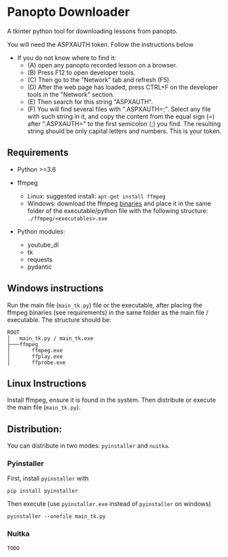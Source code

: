 # Panopto Downloader
A tkinter python tool for downloading lessons from panopto.

You will need the ASPXAUTH token. Follow the instructions below

<!-- ## Instructions
1. If the file \"panopto.ini\" does not exists in the location of the executable file, run the executable file: it will create the file with correct headers, then follow step 2.\n\n2a. Insert your token under the TOKEN attribute, after the equal (=) sign. -->

- If you do not know where to find it:
    - (A) open any panopto recorded lesson on a browser.
    - (B) Press F12 to open developer tools.
    - (C) Then go to the \"Network\" tab and refresh (F5).
    - (D) After the web page has loaded, press CTRL+F on the developer tools in the \"Network\" section.
    - (E) Then search for this string \"ASPXAUTH\".
    - (F) You will find several files with \".ASPXAUTH=<blablabla>;\". Select any file with such string in it, and copy the content from the equal sign (=) after \".ASPXAUTH=\" to the first semicolon (;) you find. The resulting string should be only capital letters and numbers. This is your token.
    <!-- - (G) Now update the \"panopto.ini\" then restart." -->

## Requirements
- Python >=3.6
- ffmpeg 
    - Linux: suggested install: `apt-get install ffmpeg`
    - Windows: download the ffmpeg [binaries](https://www.gyan.dev/ffmpeg/builds/ffmpeg-git-essentials.7z) and place it in the same folder of the executable/python file with the following structure: `./ffmpeg/<executables>.exe`

- Python modules:
    - youtube_dl
    - tk
    - requests
    - pydantic

## Windows instructions
Run the main file (`main_tk.py`) file or the executable, after placing the ffmpeg binaries (see requirements) in the same folder as the main file / executable. The structure should be:

```
ROOT
│   main_tk.py / main_tk.exe
├───ffmpeg
│       ffmpeg.exe
│       ffplay.exe
│       ffprobe.exe

```

## Linux Instructions
Install ffmpeg, ensure it is found in the system.
Then distribute or execute the main file (`main_tk.py`).


## Distribution:
You can distribute in two modes: `pyinstaller` and `nuitka`.

### Pyinstaller
First, install `pyinstaller` with 

```
pip install pyinstaller
```

Then execute (use `pyinstaller.exe` instead of `pyinstaller` on windows)

```
pyinstaller --onefile main_tk.py
```

### Nuitka
`TODO`
